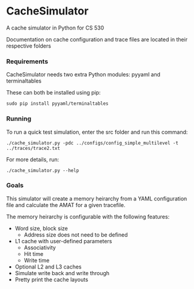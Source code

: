 CacheSimulator
==============

A cache simulator in Python for CS 530

Documentation on cache configuration and trace files are located in their respective folders

### Requirements

CacheSimulator needs two extra Python modules: pyyaml and terminaltables

These can both be installed using pip:

    sudo pip install pyyaml/terminaltables

### Running

To run a quick test simulation, enter the src folder and run this command:

    ./cache_simulator.py -pdc ../configs/config_simple_multilevel -t ../traces/trace2.txt

For more details, run:

    ./cache_simulator.py --help

### Goals

This simulator will create a memory heirarchy from a YAML configuration file
and calculate the AMAT for a given tracefile.

The memory heirarchy is configurable with the following features:
- Word size, block size
  - Address size does not need to be defined
- L1 cache with user-defined parameters
  - Associativity
  - Hit time
  - Write time
- Optional L2 and L3 caches
- Simulate write back and write through
- Pretty print the cache layouts

